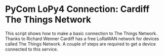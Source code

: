 # PyCom LoPy4 Connection: Cardiff The Things Network

This script shows how to make a basic connection to The Things Network. Thanks to Richard Wenner Cardiff has a free LoRaWAN network for devices called The Things Network. A couple of steps are required to get a device connected to this service.

